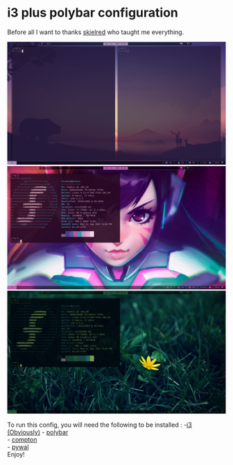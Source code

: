 # i3 plus polybar configuration
Before all I want to thanks [skielred](https://github.com/skielred/) who taught me everything.

![preview-1](https://github.com/Di-KaZ/Dotfiles/blob/master/screenshot/Screenshot_1.png)
![preview-2](https://github.com/Di-KaZ/Dotfiles/blob/master/screenshot/Screenshot_2.png)
![preview-3](https://github.com/Di-KaZ/Dotfiles/blob/master/screenshot/Screenshot_3.png)

To run this config, you will need the following to be installed :
-[i3 (Obviously)](https://github.com/i3/i3)
    - [polybar](https://github.com/jaagr/polybar)  
    - [compton](https://github.com/chjj/compton)  
    - [pywal](https://github.com/dylanaraps/pywal)  
Enjoy!
